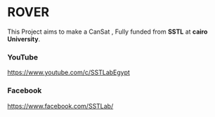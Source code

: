 # ROVER

This Project aims to make a CanSat , Fully funded from **SSTL** at **cairo University**.

### YouTube
https://www.youtube.com/c/SSTLabEgypt

### Facebook
https://www.facebook.com/SSTLab/ 